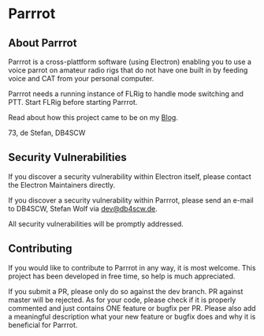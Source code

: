 # Parrrot

## About Parrrot

Parrrot is a cross-plattform software (using Electron) enabling you to use a voice parrot on amateur radio rigs that do not have one built in by feeding voice and CAT from your personal computer.

Parrrot needs a running instance of FLRig to handle mode switching and PTT. Start FLRig before starting Parrrot.

Read about how this project came to be on my [Blog](https://www.db4scw.de/introducing-parrrot/).

73, de Stefan, DB4SCW

## Security Vulnerabilities

If you discover a security vulnerability within Electron itself, please contact the Electron Maintainers directly.

If you discover a security vulnerability within Parrrot, please send an e-mail to DB4SCW, Stefan Wolf via [dev@db4scw.de](mailto:dev@db4scw.de). 

All security vulnerabilities will be promptly addressed.

## Contributing

If you would like to contribute to Parrrot in any way, it is most welcome. This project has been developed in free time, so help is much appreciated.  

If you submit a PR, please only do so against the dev branch. PR against master will be rejected. As for your code, please check if it is properly commented and just contains ONE feature or bugfix per PR. Please also add a meaningful description what your new feature or bugfix does and why it is beneficial for Parrrot. 
